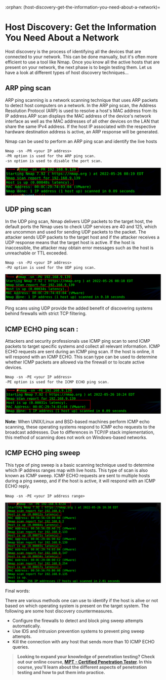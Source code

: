 :orphan:
(host-discovery-get-the-information-you-need-about-a-network)=

# Host Discovery: Get the Information You Need About a Network

Host discovery is the process of identifying all the devices that are connected to your network. This can be done manually, but it's often more efficient to use a tool like Nmap. Once you know all the active hosts that are present on your network, the next phase is to begin testing them. Let us have a look at different types of host discovery techniques...

## ARP ping scan

ARP ping scanning is a network scanning technique that uses ARP packets to detect host computers on a network. In the ARP ping scan, the Address Resolution Protocol (ARP) is used to resolve a host's MAC address from its IP address.ARP scan displays the MAC address of the device's network interface as well as the MAC addresses of all other devices on the LAN that share the same IPv4 address. If the host IP associated with the respective hardware destination address is active, an ARP response will be generated.

Nmap can be used to perform an ARP ping scan and identify the live hosts

```
Nmap -sn -PR <your IP address>
-PR option is used for the ARP ping scan.
-sn option is used to disable the port scan.
```

![nmap_1](images/network-reconnaissance-1.png)

## UDP ping scan

In the UDP ping scan, Nmap delivers UDP packets to the target host, the default ports the Nmap uses to check UDP services are 40 and 125, which are uncommon and used for sending UDP packets to the packet. The attacker sends UDP packets to the target host and if the attacker receives a UDP response means that the target host is active. If the host is inaccessible, the attacker may obtain error messages such as the host is unreachable or TTL exceeded.

```
Nmap -sn -PU <your IP address>
-PU option is used for the UDP ping scan.
```

![nmap_2](images/network-reconnaissance-2.png)

Ping scans using UDP provide the added benefit of discovering systems behind firewalls with strict TCP filtering.

## ICMP ECHO ping scan :

Attackers and security professionals use ICMP ping scan to send ICMP packets to target specific systems and collect all relevant information. ICMP ECHO requests are sent during an ICMP ping scan. If the host is online, it will respond with an ICMP ECHO. This scan type can be used to determine whether ICMP packets are allowed via the firewall or to locate active devices.

```
Nmap -sn -PE <your IP address>
-PE option is used for the ICMP ECHO ping scan.
```

![nmap_3](images/network-reconnaissance-3.png)

**Note:** When UNIX/Linux and BSD-based machines perform ICMP echo scanning, these operating systems respond to ICMP echo requests to the broadcast addresses. Due to differences in TCP/IP stack implementation, this method of scanning does not work on Windows-based networks.

## ICMP ECHO ping sweep

This type of ping sweep is a basic scanning technique used to determine which IP address ranges map with live hosts. This type of scan is also known as ICMP sweep. ICMP ECHO requests are sent to multiple hosts during a ping sweep, and if the host is active, it will respond with an ICMP ECHO reply.

`Nmap -sn -PE <your IP address range>`

![nmap_4](images/network-reconnaissance-4.png)

Final words:

There are various methods one can use to identify if the host is alive or not based on which operating system is present on the target system. The following are some host discovery countermeasures.

- Configure the firewalls to detect and block ping sweep attempts automatically.
- Use IDS and Intrusion prevention systems to prevent ping sweep attempts.
- Kill the connection with any host that sends more than 10 ICMP ECHO queries.

> **Looking to expand your knowledge of penetration testing? Check out our online course, [MPT - Certified Penetration Tester](https://www.mosse-institute.com/certifications/mpt-certified-penetration-tester.html). In this course, you'll learn about the different aspects of penetration testing and how to put them into practice.**
